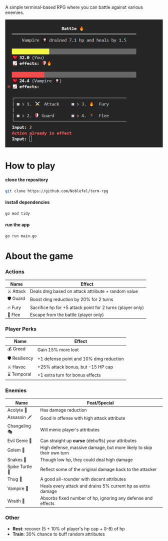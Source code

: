 A simple terminal-based RPG where you can battle against various enemies.

<img src="https://github.com/Noblefel/term-rpg/blob/main/sample.PNG">

# How to play

#### clone the repository
```bash
git clone https://github.com/Noblefel/term-rpg
``` 

#### install dependencies 
```sh
go mod tidy
```

#### run the app 
```sh
go run main.go
```

# About the game

### Actions
| Name | Effect |
| -------- | ------- |  
| ⚔️ Attack | Deals dmg based on attack attribute + random value |
| 🛡️ Guard | Boost dmg reduction by 20% for 2 turns |
| 🔥 Fury | Sacrifice hp for +5 attack point for 2 turns (player only) |
| 🏃 Flee | Escape from the battle (player only) |

### Player Perks
| Name | Effect |
| -------- | ------- |  
| 💰 Greed | Gain 15% more loot |
| 🛡️ Resiliency | +1 defense point and 10% dmg reduction |
| ⚔️ Havoc | +25% attack bonus, but -15 HP cap|
| ⌛ Temporal | +1 extra turn for bonus effects |

### Enemies
| Name | Feat/Special |
| -------- | ------- |  
| Acolyte 🧙| Has damage reduction |
| Assassin 🗡️| Good in offense with high attack attribute |
| Changeling 🎭 | Will mimic player's attributes |
| Evil Genie 🧞 | Can straight up **curse** (debuffs) your attributes |
| Golem 🗿  | High defense, massive damage, but more likely to skip their own turn |
| Snakes 🐍 | Though low hp, they could deal high damage |
| Spike Turtle 🐢 | Reflect some of the original damage back to the attacker |
| Thug 🥊 | A good all-rounder with decent attributes |
| Vampire 🧛 | Heals every attack and drains 5% current hp as extra damage |
| Wraith 👻 | Absorbs fixed number of hp, ignoring any defense and effects |

### Other
- **Rest**: recover (5 + 10% of player's hp cap + 0-8) of hp
- **Train**: 30% chance to buff random attributes